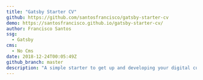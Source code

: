 ```yaml
---
title: "Gatsby Starter CV"
github: https://github.com/santosfrancisco/gatsby-starter-cv
demo: https://santosfrancisco.github.io/gatsby-starter-cv/
author: Francisco Santos
ssg:
  - Gatsby
cms:
  - No Cms
date: 2018-12-24T00:05:49Z
github_branch: master
description: "A simple starter to get up and developing your digital curriculum with GatsbyJS"
---
```

